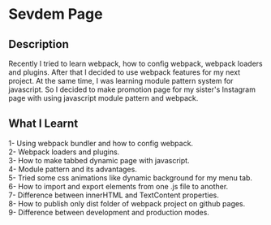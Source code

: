   # Sevdem Page
  
  ## Description
  Recently I tried to learn webpack, how to config webpack, webpack loaders and plugins. After that I decided to use webpack features for my next project.
  At the same time, I was learning module pattern system for javascript. So I decided to make promotion page for my sister's Instagram page with using javascript module  pattern and webpack.
  ## What I Learnt
  1- Using webpack bundler and how to config webpack.
  <br>
  2- Webpack loaders and plugins.
  <br>
  3- How to make tabbed dynamic page with javascript.
  <br>
  4- Module pattern and its advantages.
  <br>
  5- Tried some css animations like dynamic background for my menu tab.
  <br>
  6- How to import and export elements from one .js file to another.
  <br>
  7- Difference between innerHTML and TextContent properties.
  <br>
  8- How to publish only dist folder of webpack project on github pages. 
  <br>
  9- Difference between development and production modes.
